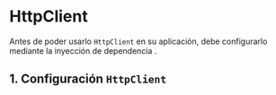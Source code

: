 # HttpClient

Antes de poder usarlo `HttpClient` en su aplicación, debe configurarlo mediante la inyección de dependencia .

## 1. Configuración `HttpClient`


<!--stackedit_data:
eyJoaXN0b3J5IjpbMTIyNzMyNjcyMV19
-->